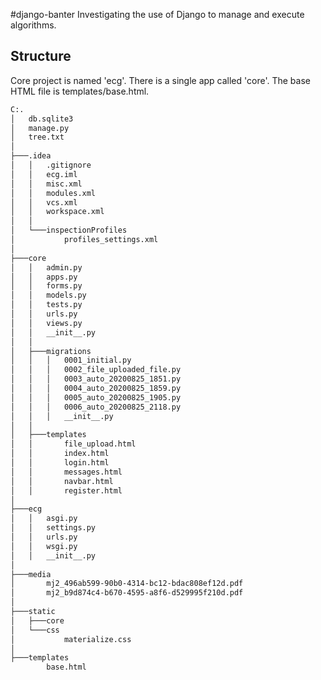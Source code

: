 #django-banter
Investigating the use of Django to manage and execute algorithms.

## Structure
Core project is named 'ecg'. There is a single app called 'core'. The base HTML file is templates/base.html. 

```bash
C:.
│   db.sqlite3
│   manage.py
│   tree.txt
│   
├───.idea
│   │   .gitignore
│   │   ecg.iml
│   │   misc.xml
│   │   modules.xml
│   │   vcs.xml
│   │   workspace.xml
│   │   
│   └───inspectionProfiles
│           profiles_settings.xml
│           
├───core
│   │   admin.py
│   │   apps.py
│   │   forms.py
│   │   models.py
│   │   tests.py
│   │   urls.py
│   │   views.py
│   │   __init__.py
│   │   
│   ├───migrations
│   │   │   0001_initial.py
│   │   │   0002_file_uploaded_file.py
│   │   │   0003_auto_20200825_1851.py
│   │   │   0004_auto_20200825_1859.py
│   │   │   0005_auto_20200825_1905.py
│   │   │   0006_auto_20200825_2118.py
│   │   │   __init__.py
│   │           
│   ├───templates
│   │       file_upload.html
│   │       index.html
│   │       login.html
│   │       messages.html
│   │       navbar.html
│   │       register.html
│           
├───ecg
│   │   asgi.py
│   │   settings.py
│   │   urls.py
│   │   wsgi.py
│   │   __init__.py
│           
├───media
│       mj2_496ab599-90b0-4314-bc12-bdac808ef12d.pdf
│       mj2_b9d874c4-b670-4595-a8f6-d529995f210d.pdf
│       
├───static
│   ├───core
│   └───css
│           materialize.css
│           
├───templates
        base.html
```
